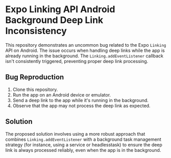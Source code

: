 # Expo Linking API Android Background Deep Link Inconsistency

This repository demonstrates an uncommon bug related to the Expo `Linking` API on Android. The issue occurs when handling deep links while the app is already running in the background. The `Linking.addEventListener` callback isn't consistently triggered, preventing proper deep link processing.

## Bug Reproduction

1. Clone this repository.
2. Run the app on an Android device or emulator.
3. Send a deep link to the app while it's running in the background.
4. Observe that the app may not process the deep link as expected.

## Solution

The proposed solution involves using a more robust approach that combines `Linking.addEventListener` with a background task management strategy (for instance, using a service or headlesstask) to ensure the deep link is always processed reliably, even when the app is in the background.